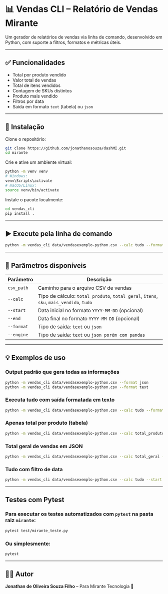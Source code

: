 # 📊 Vendas CLI – Relatório de Vendas Mirante

Um gerador de relatórios de vendas via linha de comando, desenvolvido em Python, com suporte a filtros, formatos e métricas úteis.

---

## ✅ Funcionalidades

- Total por produto vendido  
- Valor total de vendas  
- Total de itens vendidos  
- Contagem de SKUs distintos  
- Produto mais vendido  
- Filtros por data  
- Saída em formato `text` (tabela) ou `json`

---

## 🚀 Instalação

Clone o repositório:

```bash
git clone https://github.com/jonathanosouza/dashMI.git
cd mirante
```

Crie e ative um ambiente virtual:

```bash
python -m venv venv
# Windows:
venv\Scripts\activate
# macOS/Linux:
source venv/bin/activate
```

Instale o pacote localmente:

```bash
cd vendas_cli
pip install .
```

---

## ▶️ Execute pela linha de comando

```bash
python -m vendas_cli data/vendasexemplo-python.csv --calc tudo --format text
```

---

## 🔧 Parâmetros disponíveis

| Parâmetro     | Descrição |
|---------------|-----------|
| `csv_path`    | Caminho para o arquivo CSV de vendas |
| `--calc`      | Tipo de cálculo: `total_produto`, `total_geral`, `itens`, `sku`, `mais_vendido`, `tudo` |
| `--start`     | Data inicial no formato `YYYY-MM-DD` (opcional) |
| `--end`       | Data final no formato `YYYY-MM-DD` (opcional) |
| `--format`    | Tipo de saída: `text` ou `json` |
| `--engine`    | Tipo de saída: `text` ou `json porém com pandas` |

---

## 💡 Exemplos de uso

###  Output padrão que gera todas as informações

```bash
python -m vendas_cli data/vendasexemplo-python.csv --format json
python -m vendas_cli data/vendasexemplo-python.csv --format text
```

### Executa tudo com saída formatada em texto

```bash
python -m vendas_cli data/vendasexemplo-python.csv --calc tudo --format text
```

### Apenas total por produto (tabela)

```bash
python -m vendas_cli data/vendasexemplo-python.csv --calc total_produto --format text
```

### Total geral de vendas em JSON

```bash
python -m vendas_cli data/vendasexemplo-python.csv --calc total_geral --format json
```

### Tudo com filtro de data

```bash
python -m vendas_cli data/vendasexemplo-python.csv --calc tudo --start 2024-01-01 --end 2024-03-31
```

---

## Testes com Pytest

### Para executar os testes automatizados com `pytest` na pasta raiz `mirante`:

```bash
pytest test/mirante_teste.py
```

### Ou simplesmente:

```bash
pytest
```

---

## 👨‍💻 Autor

**Jonathan de Oliveira Souza Filho** – Para Mirante Tecnologia 🚀
